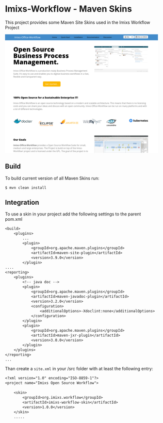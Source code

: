 # Imixs-Workflow - Maven Skins

This project provides some Maven Site Skins used in the Imixs Workflow Project

<img width="700" src="imixs-maven-skin-office/example-01.png" />


## Build 

To build current version of all Maven Skins run:

	$ mvn clean install

	
## Integration

To use a skin in your project add the following settings to the parent pom.xml
	
	
	
	<build>
		<plugins>
			...
			<plugin>
				<groupId>org.apache.maven.plugins</groupId>
				<artifactId>maven-site-plugin</artifactId>
				<version>3.9.0</version>
			</plugin>
	....
	<reporting>
		<plugins>
			<!-- java doc -->
			<plugin>
				<groupId>org.apache.maven.plugins</groupId>
				<artifactId>maven-javadoc-plugin</artifactId>
				<version>3.2.0</version>
				<configuration>
					<additionalOptions>-Xdoclint:none</additionalOptions>
				</configuration>
			</plugin>
			<plugin>
				<groupId>org.apache.maven.plugins</groupId>
				<artifactId>maven-jxr-plugin</artifactId>
				<version>3.0.0</version>
			</plugin>
		</plugins>
	</reporting>
	...


Than create a `site.xml` in your /src folder with at least the following entry:

	<?xml version="1.0" encoding="ISO-8859-1"?>
	<project name="Imixs Open Source Workflow">
	
		<skin>
			<groupId>org.imixs.workflow</groupId>
			<artifactId>imixs-workflow-skin</artifactId>
			<version>1.0.0</version>
		</skin>
		.....
		
	

	